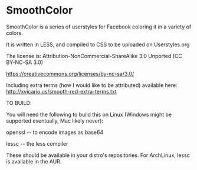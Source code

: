 SmoothColor
===========

SmoothColor is a series of userstyles for Facebook coloring it in a variety of colors.

It is written in LESS, and compiled to CSS to be uploaded on Userstyles.org


The license is: Attribution-NonCommercial-ShareAlike 3.0 Unported (CC BY-NC-SA 3.0)

https://creativecommons.org/licenses/by-nc-sa/3.0/

Including extra terms (how I would like to be attributed) available here: http://xvicario.us/smooth-red-extra-terms.txt


TO BUILD:

You will need the following to build this on Linux (Windows might be supported eventually, Mac likely never):

openssl -- to encode images as base64

lessc -- the less compiler


These should be available in your distro's repositories.  For ArchLinux, lessc is available in the AUR.

